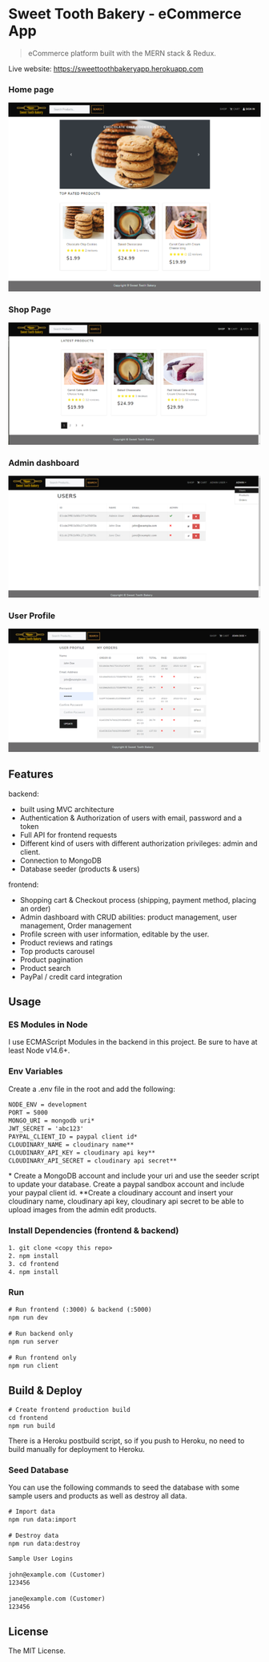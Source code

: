 # Sweet Tooth Bakery - eCommerce App

> eCommerce platform built with the MERN stack & Redux.

Live website: https://sweettoothbakeryapp.herokuapp.com

### Home page

![screenshot](https://github.com/ShaniBel/Sweet-Tooth-bakery-Shop/blob/main/uploads/sweet-tooth-bakery.png)

### Shop Page

![screenshot](https://github.com/ShaniBel/Sweet-Tooth-bakery-Shop/blob/main/uploads/shop_screen.png)

### Admin dashboard

![screenshot](https://github.com/ShaniBel/Sweet-Tooth-bakery-Shop/blob/main/uploads/admin_dashboard.png)

### User Profile

![screenshot](https://github.com/ShaniBel/Sweet-Tooth-bakery-Shop/blob/main/uploads/profile_screen.png)

## Features

backend:

- built using MVC architecture
- Authentication & Authorization of users with email, password and a token
- Full API for frontend requests
- Different kind of users with different authorization privileges: admin and client.
- Connection to MongoDB
- Database seeder (products & users)

frontend:

- Shopping cart & Checkout process (shipping, payment method, placing an order)
- Admin dashboard with CRUD abilities: product management, user management, Order management
- Profile screen with user information, editable by the user.
- Product reviews and ratings
- Top products carousel
- Product pagination
- Product search
- PayPal / credit card integration

## Usage

### ES Modules in Node

I use ECMAScript Modules in the backend in this project. Be sure to have at least Node v14.6+.

### Env Variables

Create a .env file in the root and add the following:

```
NODE_ENV = development
PORT = 5000
MONGO_URI = mongodb uri*
JWT_SECRET = 'abc123'
PAYPAL_CLIENT_ID = paypal client id*
CLOUDINARY_NAME = cloudinary name**
CLOUDINARY_API_KEY = cloudinary api key**
CLOUDINARY_API_SECRET = cloudinary api secret**
```

\* Create a MongoDB account and include your uri and use the seeder script to update your database. Create a paypal sandbox account and include your paypal client id.
\*\*Create a cloudinary account and insert your cloudinary name, cloudinary api key, cloudinary api secret to be able to upload images from the admin edit products.

### Install Dependencies (frontend & backend)

```
1. git clone <copy this repo>
2. npm install
3. cd frontend
4. npm install
```

### Run

```
# Run frontend (:3000) & backend (:5000)
npm run dev

# Run backend only
npm run server

# Run frontend only
npm run client
```

## Build & Deploy

```
# Create frontend production build
cd frontend
npm run build
```

There is a Heroku postbuild script, so if you push to Heroku, no need to build manually for deployment to Heroku.

### Seed Database

You can use the following commands to seed the database with some sample users and products as well as destroy all data.

```
# Import data
npm run data:import

# Destroy data
npm run data:destroy
```

```
Sample User Logins

john@example.com (Customer)
123456

jane@example.com (Customer)
123456
```

## License

The MIT License.
